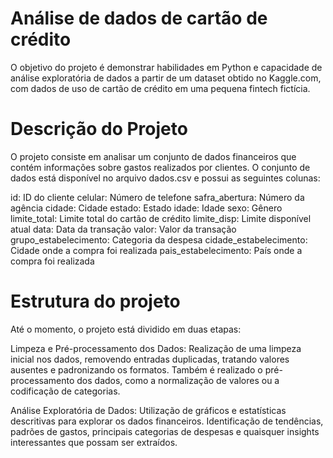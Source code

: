 # Análise de dados de cartão de crédito
O objetivo do projeto é demonstrar habilidades em Python e capacidade de análise exploratória de dados a partir de um dataset obtido no Kaggle.com, com dados de uso de cartão de crédito em uma pequena fintech fictícia. 

# Descrição do Projeto
O projeto consiste em analisar um conjunto de dados financeiros que contém informações sobre gastos realizados por clientes. O conjunto de dados está disponível no arquivo dados.csv e possui as seguintes colunas:

id: ID do cliente
celular: Número de telefone
safra_abertura: Número da agência
cidade: Cidade
estado: Estado
idade: Idade
sexo: Gênero
limite_total: Limite total do cartão de crédito
limite_disp: Limite disponível atual
data: Data da transação
valor: Valor da transação
grupo_estabelecimento: Categoria da despesa
cidade_estabelecimento: Cidade onde a compra foi realizada
pais_estabelecimento: País onde a compra foi realizada

# Estrutura do projeto
Até o momento, o projeto está dividido em duas etapas:

Limpeza e Pré-processamento dos Dados: Realização de uma limpeza inicial nos dados, removendo entradas duplicadas, tratando valores ausentes e padronizando os formatos. Também é realizado o pré-processamento dos dados, como a normalização de valores ou a codificação de categorias.

Análise Exploratória de Dados: Utilização de gráficos e estatísticas descritivas para explorar os dados financeiros. Identificação de tendências, padrões de gastos, principais categorias de despesas e quaisquer insights interessantes que possam ser extraídos.

